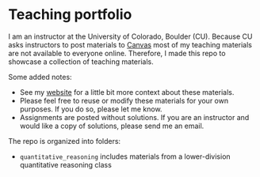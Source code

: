 # Teaching portfolio

I am an instructor at the University of Colorado, Boulder (CU). Because CU asks instructors to post materials to [Canvas](https://canvas.colorado.edu/) most of my teaching materials are not available to everyone online. Therefore, I made this repo to showcase a collection of teaching materials. 

Some added notes:
- See my [website](https://www.abehandler.com/teaching/) for a little bit more context about these materials. 
- Please feel free to reuse or modify these materials for your own purposes. If you do so, please let me know. 
- Assignments are posted without solutions. If you are an instructor and would like a copy of solutions, please send me an email. 

The repo is organized into folders:
- `quantitative_reasoning` includes materials from a lower-division quantitative reasoning class 
